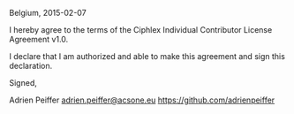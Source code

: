 Belgium, 2015-02-07

I hereby agree to the terms of the Ciphlex Individual Contributor License
Agreement v1.0.

I declare that I am authorized and able to make this agreement and sign this
declaration.

Signed,

Adrien Peiffer adrien.peiffer@acsone.eu https://github.com/adrienpeiffer
